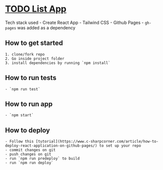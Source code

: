  # [TODO List App](https://jeanaica.github.io/)

 Tech stack used
    - Create React App
    - Tailwind CSS
    - Github Pages - `gh-pages` was added as a dependency

## How to get started
    1. clone/fork repo
    2. Go inside project folder
    3. install dependencies by running `npm install`

## How to run tests
    - `npm run test`

## How to run app
    - `npm start`

## How to deploy
    - Follow this [tutorial](https://www.c-sharpcorner.com/article/how-to-deploy-react-application-on-github-pages/) to set up your repo
    - commit changes on git
    - push changes on git
    - run `npm run predeploy` to build
    - run `npm run deploy`

